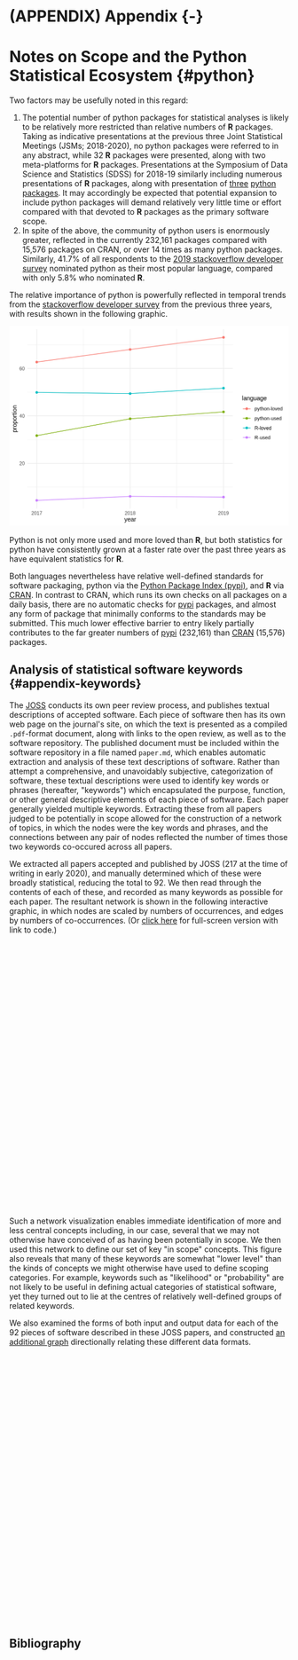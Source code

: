 # (APPENDIX) Appendix {-}

# Notes on Scope and the Python Statistical Ecosystem {#python}



Two factors may be usefully noted in this regard:



1. The potential number of python packages for statistical analyses is likely
   to be relatively more restricted than relative numbers of **R** packages.
   Taking as indicative presentations at the previous three Joint Statistical
   Meetings (JSMs; 2018-2020), no python packages were referred to in any
   abstract, while 32 **R** packages were presented, along with two
   meta-platforms for **R** packages. Presentations at the Symposium of Data
   Science and Statistics (SDSS) for 2018-19 similarly including numerous
   presentations of **R** packages, along with presentation of
   [three](https://altair-viz.github.io)
   [python](https://github.com/ajboyd2/salmon)
   [packages](https://github.com/dlsun/symbulate). It may accordingly be
   expected that potential expansion to include python packages will demand
   relatively very little time or effort compared with that devoted to **R**
   packages as the primary software scope.
2. In spite of the above, the community of python users is enormously greater,
   reflected in the currently 232,161 packages compared with
   15,576 packages on CRAN, or over 14 times as
   many python packages. Similarly, 41.7% of all respondents to the [2019
   stackoverflow developer
   survey](https://insights.stackoverflow.com/survey/2019) nominated python as
   their most popular language, compared with only 5.8% who nominated **R**.

The relative importance of python is powerfully reflected in temporal trends
from the [stackoverflow developer
survey](https://insights.stackoverflow.com/survey/2019) from the previous three
years, with results shown in the following graphic.

<img src="appendix_files/figure-html/py_v_r-1.png" width="672" />

Python is not only more used and more loved than **R**, but both statistics for
python have consistently grown at a faster rate over the past three years as
have equivalent statistics for **R**.

Both languages nevertheless have relative well-defined standards for software
packaging, python via the [Python Package Index
(pypi)](https://packaging.python.org/tutorials/packaging-projects), and **R**
via [CRAN](https://cran.r-project.org). In contrast to CRAN, which runs its own
checks on all packages on a daily basis, there are no automatic checks for
[pypi](https://packaging.python.org/tutorials/packaging-projects) packages, and
almost any form of package that minimally conforms to the standards may be
submitted. This much lower effective barrier to entry likely partially
contributes to the far greater numbers of
[pypi](https://packaging.python.org/tutorials/packaging-projects) 
(232,161) than
[CRAN](https://cran.r-project.org) (15,576) packages.

## Analysis of statistical software keywords {#appendix-keywords}

The
[JOSS](https://joss.theoj.org)
conducts its own peer review process, and publishes textual descriptions of
accepted software. Each piece of software then has its own web page on the
journal's site, on which the text is presented as a compiled `.pdf`-format
document, along with links to the open review, as well as to the software
repository. The published document must be included within the software
repository in a file named `paper.md`, which enables automatic extraction and
analysis of these text descriptions of software. Rather than attempt
a comprehensive, and unavoidably subjective, categorization of software, these
textual descriptions were used to identify key words or phrases (hereafter,
"keywords") which encapsulated the purpose, function, or other general
descriptive elements of each piece of software. Each paper generally yielded
multiple keywords. Extracting these from all papers judged to be potentially in
scope allowed for the construction of a network of topics, in which the nodes
were the key words and phrases, and the connections between any pair of nodes
reflected the number of times those two keywords co-occured across all papers.

We extracted all papers accepted and published by JOSS (217 at the time of
writing in early 2020), and manually determined which of these were broadly
statistical, reducing the total to 92. We then read through the contents of
each of these, and recorded as many keywords as possible for each paper. The
resultant network is shown in the following interactive graphic, in which nodes
are scaled by numbers of occurrences, and edges by numbers of co-occurrences.
(Or [click
here](https://ropenscilabs.github.io/statistical-software/abstracts/network-terms/index.html)
for full-screen version with link to code.)

<!--html_preserve--><div id="htmlwidget-66cca2ddcc95396e8abb" style="width:672px;height:480px;" class="visNetwork html-widget"></div>
<script type="application/json" data-for="htmlwidget-66cca2ddcc95396e8abb">{"x":{"nodes":{"id":["aggregation","algorithm choice","ANCOVA","applied statistics","areal statistics","Bayesian","benchmarking","bias","categorical variables","chronology","clustering","confidence intervals","correlation","covariance","covariates","cross-validation","data preparation","data transformation","density estimator","descriptive statistics","differential equations","dimensionality reduction","discrete data","distance metrics","dynamical systems","EDA","effect sizes","error estimates","estimates","factor analysis","feature selection","focal windows","functional data analysis","graphical output","grouped data","high-dimensional data","histograms","index","inference","information statistics","interaction terms","kernel density","kernel logistic regression","latent variables","learning curve","likelihood","marginal effects","matrix algebra","maximum entropy","maximum likelihood","maximum liklihood","missing value processing","ML","model probability","model selection","model strategy","Monte Carlo","multi-state model","multidimensional model","networks","neural network","noise","non-parametric","non-stationarity","null-hypothesis testing","optimization","ordered response data","outlier detection","overlap","pairwise comparisons","parameter estimation","probability density","probability distributions","random forests","redistribution","regression","reinforcement","reporting","risk","sampling","sensitivity","similarity statistics","simulation","spatial","splines","standard error","stationarity","statistical models","summary statistics","survival","synthetic data","test selection","threshold","time series","trees","uncertainty","variable selection","variance","visualization","warping","workflow"],"label":["aggregation","algorithm choice","ANCOVA","applied statistics","areal statistics","Bayesian","benchmarking","bias","categorical variables","chronology","clustering","confidence intervals","correlation","covariance","covariates","cross-validation","data preparation","data transformation","density estimator","descriptive statistics","differential equations","dimensionality reduction","discrete data","distance metrics","dynamical systems","EDA","effect sizes","error estimates","estimates","factor analysis","feature selection","focal windows","functional data analysis","graphical output","grouped data","high-dimensional data","histograms","index","inference","information statistics","interaction terms","kernel density","kernel logistic regression","latent variables","learning curve","likelihood","marginal effects","matrix algebra","maximum entropy","maximum likelihood","maximum liklihood","missing value processing","ML","model probability","model selection","model strategy","Monte Carlo","multi-state model","multidimensional model","networks","neural network","noise","non-parametric","non-stationarity","null-hypothesis testing","optimization","ordered response data","outlier detection","overlap","pairwise comparisons","parameter estimation","probability density","probability distributions","random forests","redistribution","regression","reinforcement","reporting","risk","sampling","sensitivity","similarity statistics","simulation","spatial","splines","standard error","stationarity","statistical models","summary statistics","survival","synthetic data","test selection","threshold","time series","trees","uncertainty","variable selection","variance","visualization","warping","workflow"],"value":[2,1,1,1,1,7,1,1,7,1,3,1,2,1,2,2,1,1,2,1,1,10,3,2,1,6,2,1,8,1,4,1,3,1,1,2,1,4,3,2,1,4,1,2,1,3,1,2,1,3,1,1,12,1,4,1,8,1,1,7,1,1,1,2,1,3,1,1,1,1,1,4,9,2,1,9,1,2,2,4,1,2,1,3,2,1,1,1,5,6,2,1,1,3,2,1,1,4,5,2,5]},"edges":{"from":["aggregation","aggregation","aggregation","aggregation","aggregation","aggregation","aggregation","algorithm choice","algorithm choice","ANCOVA","applied statistics","applied statistics","applied statistics","areal statistics","areal statistics","areal statistics","areal statistics","areal statistics","Bayesian","Bayesian","Bayesian","Bayesian","Bayesian","Bayesian","Bayesian","Bayesian","Bayesian","Bayesian","Bayesian","Bayesian","benchmarking","benchmarking","bias","bias","bias","bias","categorical variables","categorical variables","categorical variables","categorical variables","categorical variables","categorical variables","categorical variables","categorical variables","categorical variables","categorical variables","categorical variables","categorical variables","chronology","chronology","clustering","clustering","clustering","clustering","clustering","confidence intervals","confidence intervals","confidence intervals","correlation","covariance","covariance","covariates","covariates","covariates","covariates","cross-validation","cross-validation","cross-validation","data preparation","data preparation","data transformation","data transformation","density estimator","density estimator","density estimator","density estimator","density estimator","density estimator","descriptive statistics","descriptive statistics","descriptive statistics","descriptive statistics","descriptive statistics","differential equations","differential equations","differential equations","dimensionality reduction","dimensionality reduction","dimensionality reduction","dimensionality reduction","dimensionality reduction","dimensionality reduction","dimensionality reduction","dimensionality reduction","dimensionality reduction","dimensionality reduction","dimensionality reduction","dimensionality reduction","dimensionality reduction","dimensionality reduction","dimensionality reduction","dimensionality reduction","dimensionality reduction","dimensionality reduction","dimensionality reduction","discrete data","discrete data","discrete data","discrete data","discrete data","discrete data","distance metrics","distance metrics","dynamical systems","dynamical systems","EDA","EDA","EDA","EDA","EDA","EDA","EDA","EDA","EDA","EDA","EDA","effect sizes","effect sizes","error estimates","estimates","estimates","estimates","estimates","estimates","estimates","estimates","estimates","estimates","estimates","factor analysis","feature selection","feature selection","feature selection","feature selection","feature selection","feature selection","feature selection","feature selection","focal windows","focal windows","focal windows","focal windows","functional data analysis","functional data analysis","functional data analysis","functional data analysis","functional data analysis","graphical output","graphical output","grouped data","grouped data","grouped data","high-dimensional data","high-dimensional data","high-dimensional data","histograms","histograms","index","index","inference","inference","information statistics","information statistics","information statistics","information statistics","information statistics","interaction terms","interaction terms","kernel density","kernel density","kernel density","kernel density","kernel density","kernel density","kernel density","kernel logistic regression","kernel logistic regression","latent variables","latent variables","latent variables","likelihood","likelihood","marginal effects","matrix algebra","matrix algebra","matrix algebra","matrix algebra","maximum entropy","maximum likelihood","maximum likelihood","maximum likelihood","maximum likelihood","maximum likelihood","maximum liklihood","maximum liklihood","missing value processing","ML","ML","ML","ML","ML","ML","ML","ML","ML","ML","ML","ML","ML","model probability","model selection","model selection","model selection","model selection","model strategy","model strategy","Monte Carlo","Monte Carlo","Monte Carlo","Monte Carlo","Monte Carlo","Monte Carlo","Monte Carlo","Monte Carlo","Monte Carlo","multi-state model","multidimensional model","multidimensional model","multidimensional model","multidimensional model","networks","networks","networks","networks","noise","non-parametric","non-parametric","non-stationarity","non-stationarity","ordered response data","ordered response data","overlap","parameter estimation","parameter estimation","parameter estimation","probability density","probability density","probability distributions","probability distributions","probability distributions","random forests","redistribution","redistribution","regression","regression","regression","regression","reinforcement","reporting","risk","sampling","sampling","similarity statistics","splines","splines","statistical models","summary statistics","summary statistics","survival","synthetic data","threshold","time series","variable selection","visualization"],"to":["Bayesian","estimates","learning curve","Monte Carlo","redistribution","threshold","uncertainty","statistical models","summary statistics","correlation","chronology","discrete data","index","focal windows","kernel density","kernel logistic regression","similarity statistics","spatial","EDA","functional data analysis","likelihood","ML","model selection","Monte Carlo","networks","null-hypothesis testing","redistribution","survival","threshold","uncertainty","networks","optimization","estimates","probability density","probability distributions","sampling","data preparation","error estimates","estimates","index","latent variables","maximum likelihood","missing value processing","ML","model probability","networks","pairwise comparisons","trees","discrete data","index","dimensionality reduction","Monte Carlo","regression","risk","spatial","information statistics","maximum likelihood","probability distributions","variance","risk","variance","EDA","optimization","random forests","trees","likelihood","ML","model selection","missing value processing","ML","visualization","workflow","EDA","kernel density","maximum likelihood","non-parametric","probability density","probability distributions","EDA","information statistics","summary statistics","variable selection","workflow","dynamical systems","inference","likelihood","effect sizes","feature selection","functional data analysis","inference","ML","model strategy","Monte Carlo","neural network","random forests","regression","reinforcement","risk","sampling","spatial","splines","survival","time series","visualization","workflow","index","multi-state model","ordered response data","reporting","summary statistics","survival","ML","similarity statistics","inference","likelihood","factor analysis","information statistics","kernel density","ML","model selection","random forests","summary statistics","trees","variable selection","visualization","workflow","inference","test selection","estimates","learning curve","maximum liklihood","Monte Carlo","non-stationarity","probability density","probability distributions","sampling","simulation","standard error","survival","visualization","functional data analysis","ML","regression","splines","survival","time series","visualization","workflow","kernel density","kernel logistic regression","similarity statistics","spatial","regression","splines","survival","visualization","warping","ML","summary statistics","histograms","latent variables","regression","networks","outlier detection","regression","latent variables","regression","overlap","visualization","likelihood","test selection","maximum likelihood","probability distributions","summary statistics","variable selection","workflow","marginal effects","regression","kernel logistic regression","maximum likelihood","non-parametric","probability density","probability distributions","similarity statistics","spatial","similarity statistics","spatial","model probability","pairwise comparisons","regression","model selection","Monte Carlo","regression","ML","probability density","probability distributions","sensitivity","networks","networks","non-parametric","probability density","probability distributions","trees","probability density","probability distributions","ML","model selection","model strategy","networks","neural network","probability density","probability distributions","regression","reinforcement","sampling","summary statistics","survival","visualization","workflow","pairwise comparisons","regression","reporting","survival","visualization","reinforcement","sampling","redistribution","regression","sampling","simulation","spatial","summary statistics","survival","threshold","uncertainty","survival","parameter estimation","regression","splines","survival","optimization","outlier detection","stationarity","trees","variance","probability density","probability distributions","survival","time series","reporting","summary statistics","visualization","regression","splines","survival","probability distributions","sampling","regression","sampling","synthetic data","trees","threshold","uncertainty","splines","survival","visualization","warping","sampling","summary statistics","variance","spatial","synthetic data","spatial","survival","visualization","summary statistics","variable selection","workflow","visualization","variance","uncertainty","warping","workflow","workflow"],"width":[1,1,1,1,1,1,1,1,1,1,1,1,1,1,1,1,1,1,1,1,1,1,1,3,1,1,1,1,1,1,1,1,1,1,1,1,1,1,2,1,1,1,1,1,1,1,1,1,1,1,1,1,1,1,1,1,1,1,1,1,1,1,1,1,1,1,1,1,1,1,1,1,1,2,1,1,1,1,1,1,1,1,1,1,1,1,1,3,1,1,2,1,1,1,1,1,1,1,2,1,1,1,1,1,1,1,1,1,1,1,1,1,1,1,1,1,1,1,1,1,1,1,1,1,1,2,2,1,1,1,1,1,1,2,2,1,1,1,1,1,1,1,1,1,1,1,1,1,1,1,1,1,2,1,1,1,1,1,1,1,1,1,1,1,1,1,1,1,1,1,1,1,1,1,1,1,1,1,1,1,1,1,2,1,1,1,1,1,1,1,1,1,1,1,1,1,1,1,1,1,1,2,1,1,1,1,1,1,1,1,1,1,1,1,1,1,1,1,2,1,1,1,1,1,1,1,1,1,1,1,1,1,1,1,1,1,1,1,1,1,2,1,1,1,1,1,1,1,1,1,1,1,1,1,1,4,1,1,2,1,1,1,1,2,3,2,1,1,1,1,1,1,1,2,1,1,1,1,2,1,1,1,1,1]},"nodesToDataframe":true,"edgesToDataframe":true,"options":{"width":"100%","height":"100%","nodes":{"shape":"dot"},"manipulation":{"enabled":false}},"groups":null,"width":null,"height":null,"idselection":{"enabled":false},"byselection":{"enabled":false},"main":null,"submain":null,"footer":null,"background":"rgba(0, 0, 0, 0)"},"evals":[],"jsHooks":[]}</script><!--/html_preserve-->

Such a network visualization enables immediate identification of more and less
central concepts including, in our case, several that we may not otherwise have
conceived of as having been potentially in scope. We then used this network to
define our set of key "in scope" concepts. This figure also reveals that many
of these keywords are somewhat "lower level" than the kinds of concepts we
might otherwise have used to define scoping categories. For example, keywords
such as "likelihood" or "probability" are not likely to be useful in defining
actual categories of statistical software, yet they turned out to lie at the
centres of relatively well-defined groups of related keywords.

We also examined the forms of both input and output data for each of the 92
pieces of software described in these JOSS papers, and constructed [an
additional
graph](https://ropenscilabs.github.io/statistical-software/abstracts/network-io/index.html)
directionally relating these different data formats.

<!--html_preserve--><div id="htmlwidget-bde53bcaab137c703379" style="width:672px;height:480px;" class="visNetwork html-widget"></div>
<script type="application/json" data-for="htmlwidget-bde53bcaab137c703379">{"x":{"nodes":{"id":[1,2,3,4,5,6,7,8,9,11,12,13,14,15,16,17,18,19,20,21,22,23,24,26,27,28,29,30,31,32,33,34,35,36,37,38,39,40],"label":["adjacency matrix","application-specific data","application-specific data format","arbitrary data","binary vectors","binned data","categorical data","custom graph format","data.frame","formula","genetic data","graph","index scores","matrix","ML data","model estimates","model prediction","model predictions","network","numeric & categorical variables","numeric variables","numeric vector","numeric vectors","parameters","populations","probability","probability estimates","reports","S3 function","spatial data","statistical parameters","summary statistics","summary web page","time series","trained ML model","transformed data.frame","visualization","web-based visualization"],"value":[1,1,13,1,1,1,2,1,50,3,1,2,1,3,9,34,8,3,1,1,6,8,13,5,1,1,1,1,1,1,1,52,1,5,1,1,11,1]},"edges":{"from":[26,26,26,26,9,9,9,9,9,9,9,9,9,9,9,9,9,23,23,23,15,15,15,15,36,36,36,7,7,16,16,16,16,16,16,3,3,3,3,3,3,24,24,24,24,11,11,12,32,5,5,21,21,6,22,22,22,22,2,2,2,4,4,13,13],"to":[37,17,27,8,24,26,17,34,39,18,31,20,1,19,38,40,14,17,34,31,17,34,39,18,17,34,19,17,34,17,34,39,18,35,30,17,34,39,3,14,13,17,34,18,33,34,18,34,17,34,28,17,19,17,17,34,39,19,17,34,29,34,39,3,13],"width":[1,1,1,1,1,1,19,30,7,6,1,1,1,2,1,1,1,4,5,1,1,2,1,1,4,3,1,2,2,2,5,2,1,1,1,3,7,4,2,1,1,4,11,1,1,3,1,1,1,1,1,1,1,1,2,4,2,1,1,1,1,1,1,1,1]},"nodesToDataframe":true,"edgesToDataframe":true,"options":{"width":"100%","height":"100%","nodes":{"shape":"dot"},"manipulation":{"enabled":false}},"groups":null,"width":null,"height":null,"idselection":{"enabled":false},"byselection":{"enabled":false},"main":null,"submain":null,"footer":null,"background":"rgba(0, 0, 0, 0)"},"evals":[],"jsHooks":[]}</script><!--/html_preserve-->

## Bibliography

